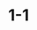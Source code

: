 <!--
 * @Description: In User Settings Edit
 * @Author: your name
 * @Date: 2019-08-14 11:20:00
 * @LastEditTime: 2019-08-14 13:48:53
 * @LastEditors: Please set LastEditors
 -->
# 1-1